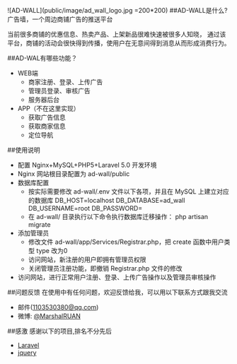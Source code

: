 ![AD-WALL](public/image/ad_wall_logo.jpg =200*200)
##AD-WALL是什么?
广告墙，一个周边商铺广告的推送平台

当前很多商铺的优惠信息、热卖产品、上架新品很难快速被很多人知晓， 通过该平台，商铺的活动会很快得到传播，使用户在无意间得到消息从而形成消费行为。

##AD-WAL有哪些功能？

* WEB端
    *  商家注册、登录、上传广告
    *  管理员登录、审核广告
    *  服务器后台
* APP（不在这里实现）
    * 获取广告信息
    * 获取商家信息
    * 定位导航

##使用说明
* 配置 Nginx+MySQL+PHP5+Laravel 5.0 开发环境
* Nginx 网站根目录配置为 ad-wall/public
* 数据库配置
    * 按实际需要修改 ad-wall/.env 文件以下各项，并且在 MySQL 上建立对应的数据库 
            DB_HOST=localhost
            DB_DATABASE=ad_wall
            DB_USERNAME=root
            DB_PASSWORD=
    * 在 ad-wall/ 目录执行以下命令执行数据库迁移操作： php artisan migrate
* 添加管理员
    * 修改文件 ad-wall/app/Services/Registrar.php，把 create 函数中用户类型 type 改为0
    * 访问网站，新注册的用户即拥有管理员权限
    * 关闭管理员注册功能，即撤销 Registrar.php 文件的修改
* 访问网站，进行正常用户注册、登录、上传广告操作以及管理员审核操作

##问题反馈
在使用中有任何问题，欢迎反馈给我，可以用以下联系方式跟我交流

* 邮件(1103530380@qq.com)
* 微博: [@MarshalRUAN](http://weibo.com/u/2949154057)

##感激
感谢以下的项目,排名不分先后

* [Laravel](http://laravel.com/) 
* [jquery](http://jquery.com)
